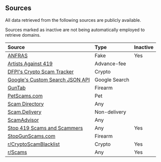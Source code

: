 ## Sources
All data retrieved from the following sources are publicly available.

Sources marked as inactive are not being automatically employed to retrieve domains.

Source | Type | Inactive
:--- |:--- |:---
[ANFRAS](https://anfras.com/fakeshops/) | Fake | Yes
[Artists Against 419](https://db.aa419.org/fakebankslist.php) | Advance-fee
[DFPI's Crypto Scam Tracker](https://dfpi.ca.gov/crypto-scams/) | Crypto
[Google's Custom Search JSON API](https://developers.google.com/custom-search/v1/introduction) | Google Search
[GunTab](https://www.guntab.com/scam-websites) | Firearm
[PetScams.com](https://petscams.com/) | Pet
[Scam Directory](https://scam.directory/) | Any
[Scam.Delivery](https://scam.delivery/) | Non-delivery
[ScamAdvisor](https://www.scamadviser.com/) | Any
[Stop 419 Scams and Scammers](https://www.stop419scams.com/) | Any | Yes
[StopGunScams.com](https://stopgunscams.com/) | Firearm
[r/CryptoScamBlacklist](https://www.reddit.com/r/CryptoScamBlacklist/) | Crypto | Yes
[r/Scams](https://www.reddit.com/r/Scams/) | Any | Yes
